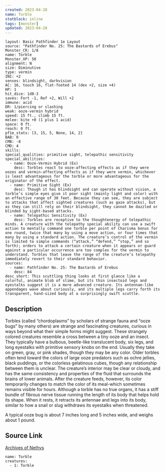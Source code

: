 ```yaml
---
created: 2023-04-28
name: Torble
statblock: inline
tags: [monster]
updated: 2023-04-28
---
```

```statblock
layout: Basic Pathfinder 1e Layout
source: "Pathfinder No. 25: The Bastards of Erebus"
Monster_CR: 1/8
name: Torble
Monster_XP: 50
alignment: N
size: Diminutive
type: vermin
INI: +2
senses: blindsight, darkvision
AC: 16, touch 16, flat-footed 14 (dex +2, size +4)
HP: 1
hit_dice: 1d8-3
saves: Fort -1, Ref +2, Will +2
immune: acid
DR: 1/piercing or slashing
weak: ooze-vermin hybrid
speed: 15 ft., climb 15 ft.
melee: bite +0 (1 plus 1 acid)
space: 0 ft.
reach: 0 ft.
pf1e_stats: [3, 15, 5, None, 14, 2]
BAB: 0
CMB: -8
CMD: 4
skills: 
special_qualities: primitive sight, telepathic sensitivity
special_abilities:
  - name: Ooze-Vermin Hybrid (Ex)
    desc: Torbles react to ooze-affecting effects as if they were oozes and vermin-affecting effects as if they were vermin, whichever is least advantageous for the torble or more advantageous for the originator of the effect.
  - name: Primitive Sight (Ex)
    desc: Though it has blindsight and can operate without vision, a torble’s simple eyes give it poor sight (mainly light and color) with an effective range of 30 feet. Because they can see, they are subject to attacks that affect sighted creatures (such as gaze attacks), but as they can still rely on their blindsight, they cannot be dazzled or blinded by sight-based attacks.
  - name: Telepathic Sensitivity (Ex)
    desc: Torbles are receptive to the thoughtenergy of telepathic minds. A creature with the telepathy special ability can use a swift action to mentally command one torble per point of Charisma bonus for one round, twice that many by using a move action, or four times that many by using a standard action. The creature’s control of the vermin is limited to simple commands (“attack,” “defend,” “stop,” and so forth); orders to attack a certain creature when it appears or guard against a particular occurrence are too complex for the vermin to understand. Torbles that leave the range of the creature’s telepathy immediately revert to their standard behavior.
sources:
  - name: Pathfinder No. 25: The Bastards of Erebus
    desc: 84
desc_short: This scuttling thing looks at first glance like a colorful, animate blob of slime, but its thin insectoid legs and eyestalks suggest it is a more advanced creature. Its antennae-like appendages wave about curiously, and its multiple legs carry forth its transparent, hand-sized body at a surprisingly swift scuttle.
```
## Description
Torbles (called “chordoplasms” by scholars of strange fauna and “ooze bugs” by many others) are strange and fascinating creatures, curious in ways beyond what their simple forms might suggest. These strangely colored creatures resemble a cross between a tiny ooze and an insect. They typically have a bulbous, beetle-like translucent body, six legs, and long eyestalks with primitive sensory knobs on the end. Usually they take on green, gray, or pink shades, though they may be any color. Older torbles often tend toward the colors of large ooze predators such as ochre jellies, black puddings, or the colorless gelatinous cubes, though any relationship between them is unclear. The creature’s interior may be clear or cloudy, and has the same consistency and properties of the fluid that surrounds the brains of lower animals. After the creature feeds, however, its color temporarily changes to match the color of its meal-which sometimes remains visible for hours. Although a torble has no true organs, it has a stiff bundle of fibrous nerve tissue running the length of its body that helps hold its shape. When it rests, it retracts its antennae and legs into its body, similar to how a snail or slug withdraws its eyestalks when threatened.

A typical ooze bug is about 7 inches long and 5 inches wide, and weighs about 1 pound.
## Source Link
[Archives of Nethys](https://aonprd.com/MonsterDisplay.aspx?ItemName=Torble)
```encounter-table
name: Torble
creatures:
  - 1: Torble
```
